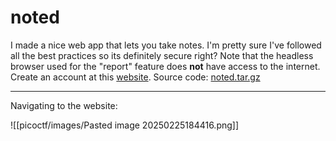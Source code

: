 # noted

I made a nice web app that lets you take notes. I'm pretty sure I've followed all the best practices so its definitely secure right? Note that the headless browser used for the "report" feature does **not** have access to the internet. Create an account at this [website](http://saturn.picoctf.net:62263/). Source code: [noted.tar.gz](https://artifacts.picoctf.net/c/184/noted.tar.gz)

-----

Navigating to the website:

![[picoctf/images/Pasted image 20250225184416.png]]

```

```
